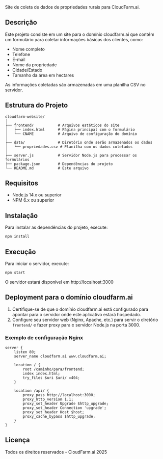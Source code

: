 

Site de coleta de dados de propriedades rurais para CloudFarm.ai.

## Descrição

Este projeto consiste em um site para o domínio cloudfarm.ai que contém um formulário para coletar informações básicas dos clientes, como:
- Nome completo
- Telefone
- E-mail
- Nome da propriedade
- Cidade/Estado
- Tamanho da área em hectares

As informações coletadas são armazenadas em uma planilha CSV no servidor.

## Estrutura do Projeto

```
cloudfarm-website/
│
├── frontend/           # Arquivos estáticos do site
│   ├── index.html      # Página principal com o formulário
│   └── CNAME           # Arquivo de configuração do domínio
│
├── data/               # Diretório onde serão armazenados os dados
│   └── propriedades.csv # Planilha com os dados coletados
│
├── server.js           # Servidor Node.js para processar os formulários
├── package.json        # Dependências do projeto
└── README.md           # Este arquivo
```

## Requisitos

- Node.js 14.x ou superior
- NPM 6.x ou superior

## Instalação

Para instalar as dependências do projeto, execute:

```bash
npm install
```

## Execução

Para iniciar o servidor, execute:

```bash
npm start
```

O servidor estará disponível em http://localhost:3000

## Deployment para o domínio cloudfarm.ai

1. Certifique-se de que o domínio cloudfarm.ai está configurado para apontar para o servidor onde este aplicativo estará hospedado.
2. Configure seu servidor web (Nginx, Apache, etc.) para servir o diretório `frontend/` e fazer proxy para o servidor Node.js na porta 3000.

### Exemplo de configuração Nginx

```
server {
    listen 80;
    server_name cloudfarm.ai www.cloudfarm.ai;

    location / {
        root /caminho/para/frontend;
        index index.html;
        try_files $uri $uri/ =404;
    }

    location /api/ {
        proxy_pass http://localhost:3000;
        proxy_http_version 1.1;
        proxy_set_header Upgrade $http_upgrade;
        proxy_set_header Connection 'upgrade';
        proxy_set_header Host $host;
        proxy_cache_bypass $http_upgrade;
    }
}
```

## Licença

Todos os direitos reservados - CloudFarm.ai 2025
